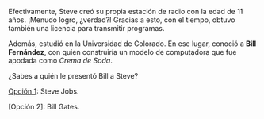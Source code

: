 Efectivamente, Steve creó su propia estación de radio con la edad de 11 años. ¡Menudo logro, ¿verdad?! Gracias a esto, con el tiempo, obtuvo también una licencia para transmitir programas.

Además, estudió en la Universidad de Colorado. En ese lugar, conoció a <b>Bill Fernández</b>, con quien construiría un modelo de computadora que fue apodada como <i>Crema de Soda</i>. 

¿Sabes a quién le presentó Bill a Steve?

[Opción 1](https://github.com/Ctrusan/Historia_Woz/blob/master/Parte4.md): Steve Jobs.

[Opción 2]: Bill Gates.

